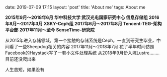 date: 2019-07-09 17:15
layout: 'post'
title: 'About me'
tags: About me

**2015年9月～2018年6月 华中科技大学 武汉光电国家研究中心 信息存储组**
**2016年8月～2017年3月  XSKY-Ceph组**
**2017年6月～2017年8月  Tencent-TEG-架构平台部**
**2017年11月～至今          SenseTime-研究院**

从2015年进入存储领域，第一个接触的存储系统是Ceph，一直到研究生毕业，中间看了一些Sheepdog相关的内容
2017年11月～2018年7月 花了半年时间仿照Facebook的Haystack写了一套小文件处理系统
从2018年9月份入坑Lustre........目前还没爬出来  
  
  
人生苦短，如果没有